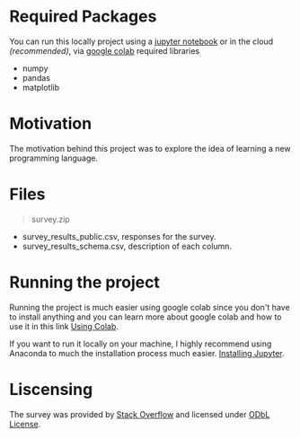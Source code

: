 # Required Packages
You can run this locally project using a [jupyter notebook](https://jupyter.org/install) or in the cloud *(recommended)*, via [google colab](https://colab.research.google.com/)
required libraries
* numpy
* pandas
* matplotlib

# Motivation
The motivation behind this project was to explore the idea of learning a new programming language.

# Files
> survey.zip
  * survey_results_public.csv, responses for the survey.
  * survey_results_schema.csv, description of each column.

# Running the project
Running the project is much easier using google colab since you don't have to install anything and you can learn more about google colab and how to use it in this link
[Using Colab](https://research.google.com/colaboratory/faq.html).

If you want to run it locally on your machine, I highly recommend using Anaconda to much the installation process much easier.
[Installing Jupyter](https://jupyter-notebook-beginner-guide.readthedocs.io/en/latest/what_is_jupyter.html).

# Liscensing 
The survey was provided by [Stack Overflow](https://insights.stackoverflow.com/survey/) and licensed under [ODbL License](https://opendatacommons.org/licenses/odbl/1-0/).
